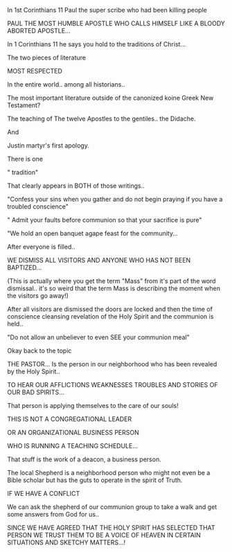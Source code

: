
In 1st Corinthians 11 Paul the super scribe who had been killing people

PAUL THE MOST HUMBLE APOSTLE WHO CALLS HIMSELF LIKE A BLOODY ABORTED APOSTLE…

In 1 Corinthians 11 he says you hold to the traditions of Christ…

The two pieces of literature

MOST RESPECTED

In the entire world.. among all historians..

The most important literature outside of the canonized koine Greek New Testament?

The teaching of The twelve Apostles to the gentiles.. the Didache.

And

Justin martyr's first apology.

There is one

" tradition"

That clearly appears in BOTH of those writings..

"Confess your sins when you gather and do not begin praying if you have a troubled conscience"

" Admit your faults before communion so that your sacrifice is pure"

"We hold an open banquet agape feast for the community…

After everyone is filled..

WE DISMISS ALL VISITORS AND ANYONE WHO HAS NOT BEEN BAPTIZED…

(This is actually where you get the term "Mass" from it's part of the word dismissal.. it's so weird that the term Mass is describing the moment when the visitors go away!)

After all visitors are dismissed the doors are locked and then the time of conscience cleansing revelation of the Holy Spirit and the communion is held..

"Do not allow an unbeliever to even SEE your communion meal"

Okay back to the topic

THE PASTOR… Is the person in our neighborhood who has been revealed by the Holy Spirit..

TO HEAR OUR AFFLICTIONS WEAKNESSES TROUBLES AND STORIES OF OUR BAD SPIRITS…

That person is applying themselves to the care of our souls!

THIS IS NOT A CONGREGATIONAL LEADER

OR AN ORGANIZATIONAL BUSINESS PERSON

WHO IS RUNNING A TEACHING SCHEDULE…

That stuff is the work of a deacon, a business person.

The local Shepherd is a neighborhood person who might not even be a Bible scholar but has the guts to operate in the spirit of Truth.

IF WE HAVE A CONFLICT

We can ask the shepherd of our communion group to take a walk and get some answers from God for us..

SINCE WE HAVE AGREED THAT THE HOLY SPIRIT HAS SELECTED THAT PERSON WE TRUST THEM TO BE A VOICE OF HEAVEN IN CERTAIN SITUATIONS AND SKETCHY MATTERS…!
